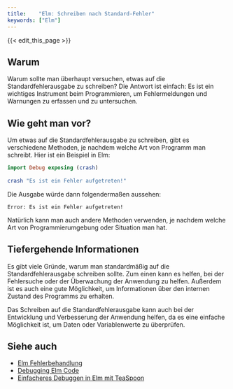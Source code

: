 ```yaml
---
title:    "Elm: Schreiben nach Standard-Fehler"
keywords: ["Elm"]
---
```


{{< edit_this_page >}}

## Warum

Warum sollte man überhaupt versuchen, etwas auf die Standardfehlerausgabe zu schreiben? Die Antwort ist einfach: Es ist ein wichtiges Instrument beim Programmieren, um Fehlermeldungen und Warnungen zu erfassen und zu untersuchen.

## Wie geht man vor?

Um etwas auf die Standardfehlerausgabe zu schreiben, gibt es verschiedene Methoden, je nachdem welche Art von Programm man schreibt. Hier ist ein Beispiel in Elm:

```Elm
import Debug exposing (crash)
 
crash "Es ist ein Fehler aufgetreten!"
```

Die Ausgabe würde dann folgendermaßen aussehen:

```Shell
Error: Es ist ein Fehler aufgetreten!
```

Natürlich kann man auch andere Methoden verwenden, je nachdem welche Art von Programmierumgebung oder Situation man hat.

## Tiefergehende Informationen

Es gibt viele Gründe, warum man standardmäßig auf die Standardfehlerausgabe schreiben sollte. Zum einen kann es helfen, bei der Fehlersuche oder der Überwachung der Anwendung zu helfen. Außerdem ist es auch eine gute Möglichkeit, um Informationen über den internen Zustand des Programms zu erhalten.

Das Schreiben auf die Standardfehlerausgabe kann auch bei der Entwicklung und Verbesserung der Anwendung helfen, da es eine einfache Möglichkeit ist, um Daten oder Variablenwerte zu überprüfen.

## Siehe auch

- [Elm Fehlerbehandlung](https://guide.elm-lang.org/error_handling/)
- [Debugging Elm Code](https://elmprogramming.com/debugging-elm-code.html)
- [Einfacheres Debuggen in Elm mit TeaSpoon](https://cronokirby.com/posts/elm/2016-11-28-intro-teaspoon.html)